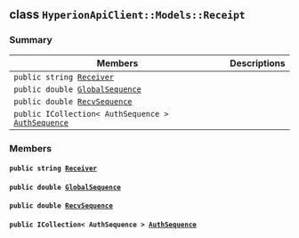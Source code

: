 ## class `HyperionApiClient::Models::Receipt` 

### Summary

 Members                        | Descriptions                                
--------------------------------|---------------------------------------------
`public string `[`Receiver`](#class_hyperion_api_client_1_1_models_1_1_receipt_1a615f241c2af9af40ff4959b7d923f6c8) | 
`public double `[`GlobalSequence`](#class_hyperion_api_client_1_1_models_1_1_receipt_1ab5524a14d2cc3b9093c8af0c3b6b0d8c) | 
`public double `[`RecvSequence`](#class_hyperion_api_client_1_1_models_1_1_receipt_1a1f0956899e2fb00dea63800a831368ac) | 
`public ICollection< AuthSequence > `[`AuthSequence`](#class_hyperion_api_client_1_1_models_1_1_receipt_1a17020d2ac653c79c602f9fbb6a5f7901) | 

### Members

#### `public string `[`Receiver`](#class_hyperion_api_client_1_1_models_1_1_receipt_1a615f241c2af9af40ff4959b7d923f6c8) 

#### `public double `[`GlobalSequence`](#class_hyperion_api_client_1_1_models_1_1_receipt_1ab5524a14d2cc3b9093c8af0c3b6b0d8c) 

#### `public double `[`RecvSequence`](#class_hyperion_api_client_1_1_models_1_1_receipt_1a1f0956899e2fb00dea63800a831368ac) 

#### `public ICollection< AuthSequence > `[`AuthSequence`](#class_hyperion_api_client_1_1_models_1_1_receipt_1a17020d2ac653c79c602f9fbb6a5f7901) 

